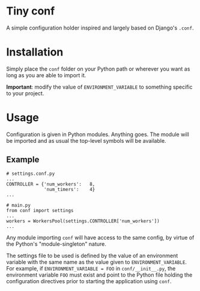 # Tiny conf

A simple configuration holder inspired and largely based on  Django's `.conf`. 

# Installation 
Simply place the `conf` folder on your Python path or wherever you want as long
as you are able to import it.

**Important**: modify the value of `ENVIRONMENT_VARIABLE` to something specific
to your project.

# Usage

Configuration is given in Python modules. Anything goes. The module will be
imported and as usual the top-level symbols will be available. 

## Example

```
# settings.conf.py
...
CONTROLLER = {'num_workers':   8,
              'num_timers':    4}
...
```

```
# main.py
from conf import settings
...
workers = WorkersPool(settings.CONTROLLER['num_workers'])
...
```

Any module importing `conf` will have access to the same config, by virtue
of the Python's "module-singleton" nature.

The settings file to be used is defined by the value of an environment variable
with the same name as the value given to `ENVIRONMENT_VARIABLE`. For example,
if `ENVIRONMENT_VARIABLE = FOO` in `conf/__init__.py`, the environment
variable `FOO` must exist and point to the Python file holding the
configuration directives prior to starting the application using `conf`.
